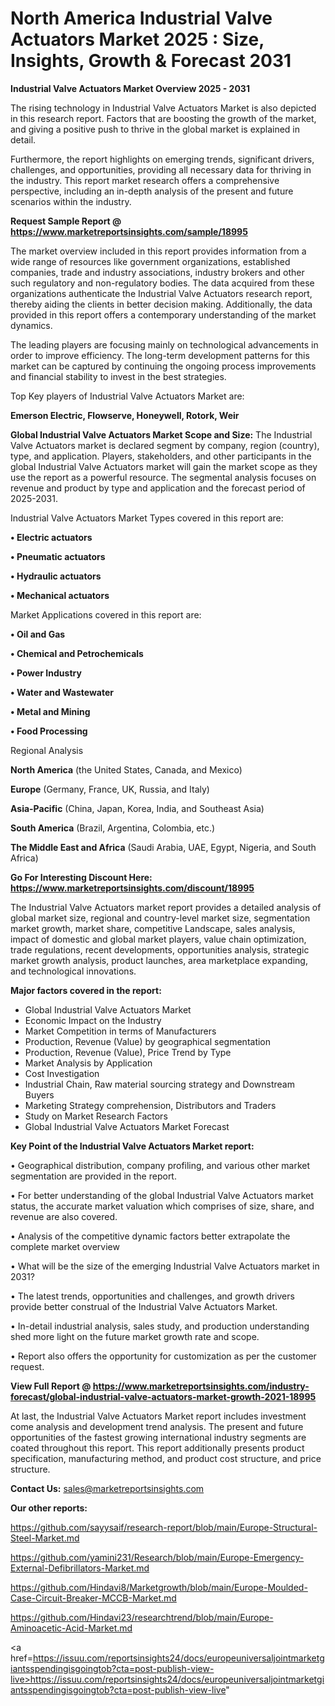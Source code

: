 # North America Industrial Valve Actuators Market 2025 : Size, Insights, Growth & Forecast 2031

<Strong> Industrial Valve Actuators Market Overview 2025 - 2031</strong>

The rising technology in Industrial Valve Actuators Market is also depicted in this research report. Factors that are boosting the growth of the market, and giving a positive push to thrive in the global market is explained in detail.

Furthermore, the report highlights on emerging trends, significant drivers, challenges, and opportunities, providing all necessary data for thriving in the industry. This report market research offers a comprehensive perspective, including an in-depth analysis of the present and future scenarios within the industry.

<strong>Request Sample Report @ <a href=https://www.marketreportsinsights.com/sample/18995>https://www.marketreportsinsights.com/sample/18995</a></strong>

The market overview included in this report provides information from a wide range of resources like government organizations, established companies, trade and industry associations, industry brokers and other such regulatory and non-regulatory bodies. The data acquired from these organizations authenticate the Industrial Valve Actuators research report, thereby aiding the clients in better decision making. Additionally, the data provided in this report offers a contemporary understanding of the market dynamics.

The leading players are focusing mainly on technological advancements in order to improve efficiency. The long-term development patterns for this market can be captured by continuing the ongoing process improvements and financial stability to invest in the best strategies.

Top Key players of Industrial Valve Actuators Market are:

<strong>Emerson Electric, Flowserve, Honeywell, Rotork, Weir</strong>

<strong><b>Global Industrial Valve Actuators Market Scope and Size:</b></strong>
The Industrial Valve Actuators market is declared segment by company, region (country), type, and application. Players, stakeholders, and other participants in the global Industrial Valve Actuators market will gain the market scope as they use the report as a powerful resource. The segmental analysis focuses on revenue and product by type and application and the forecast period of 2025-2031.

Industrial Valve Actuators Market Types covered in this report are:

<strong>• Electric actuators

• Pneumatic actuators 

• Hydraulic actuators

• Mechanical actuators</strong>

Market Applications covered in this report are:

<strong>• Oil and Gas

• Chemical and Petrochemicals

• Power Industry

• Water and Wastewater

• Metal and Mining

• Food Processing</strong> 

Regional Analysis

<strong>North America</strong> (the United States, Canada, and Mexico)

<strong>Europe</strong> (Germany, France, UK, Russia, and Italy)

<strong>Asia-Pacific</strong> (China, Japan, Korea, India, and Southeast Asia)

<strong>South America</strong> (Brazil, Argentina, Colombia, etc.)

<strong>The Middle East and Africa</strong> (Saudi Arabia, UAE, Egypt, Nigeria, and South Africa)

<strong>Go For Interesting Discount Here: <a href=https://www.marketreportsinsights.com/discount/18995>https://www.marketreportsinsights.com/discount/18995</a></strong>

The Industrial Valve Actuators market report provides a detailed analysis of global market size, regional and country-level market size, segmentation market growth, market share, competitive Landscape, sales analysis, impact of domestic and global market players, value chain optimization, trade regulations, recent developments, opportunities analysis, strategic market growth analysis, product launches, area marketplace expanding, and technological innovations.

<strong><b>Major factors covered in the report:</b></strong>
<ul>
  <li>Global Industrial Valve Actuators Market </li>
  <li>Economic Impact on the Industry</li>
  <li>Market Competition in terms of Manufacturers</li>
  <li>Production, Revenue (Value) by geographical segmentation</li>
  <li>Production, Revenue (Value), Price Trend by Type</li>
  <li>Market Analysis by Application</li>
  <li>Cost Investigation</li>
  <li>Industrial Chain, Raw material sourcing strategy and Downstream Buyers</li>
  <li>Marketing Strategy comprehension, Distributors and Traders</li>
  <li>Study on Market Research Factors</li>
  <li>Global Industrial Valve Actuators Market Forecast</li>
</ul>

<strong><b>Key Point of the Industrial Valve Actuators Market report:</b></strong>

• Geographical distribution, company profiling, and various other market segmentation are provided in the report.

• For better understanding of the global Industrial Valve Actuators market status, the accurate market valuation which comprises of size, share, and revenue are also covered.

• Analysis of the competitive dynamic factors better extrapolate the complete market overview

• What will be the size of the emerging Industrial Valve Actuators market in 2031?

• The latest trends, opportunities and challenges, and growth drivers provide better construal of the Industrial Valve Actuators Market.

• In-detail industrial analysis, sales study, and production understanding shed more light on the future market growth rate and scope.

• Report also offers the opportunity for customization as per the customer request.

<strong><b>View Full Report @ <a href=https://www.marketreportsinsights.com/industry-forecast/global-industrial-valve-actuators-market-growth-2021-18995>https://www.marketreportsinsights.com/industry-forecast/global-industrial-valve-actuators-market-growth-2021-18995</a></b></strong>


At last, the Industrial Valve Actuators Market report includes investment come analysis and development trend analysis. The present and future opportunities of the fastest growing international industry segments are coated throughout this report. This report additionally presents product specification, manufacturing method, and product cost structure, and price structure.

<strong>Contact Us:</strong>
sales@marketreportsinsights.com

<strong>Our other reports:</strong>

<a href=https://github.com/sayysaif/research-report/blob/main/Europe-Structural-Steel-Market.md>https://github.com/sayysaif/research-report/blob/main/Europe-Structural-Steel-Market.md</a>

<a href=https://github.com/yamini231/Research/blob/main/Europe-Emergency-External-Defibrillators-Market.md>https://github.com/yamini231/Research/blob/main/Europe-Emergency-External-Defibrillators-Market.md</a>

<a href=https://github.com/Hindavi8/Marketgrowth/blob/main/Europe-Moulded-Case-Circuit-Breaker-MCCB-Market.md>https://github.com/Hindavi8/Marketgrowth/blob/main/Europe-Moulded-Case-Circuit-Breaker-MCCB-Market.md</a>

<a href=https://github.com/Hindavi23/researchtrend/blob/main/Europe-Aminoacetic-Acid-Market.md>https://github.com/Hindavi23/researchtrend/blob/main/Europe-Aminoacetic-Acid-Market.md</a>

<a href=https://issuu.com/reportsinsights24/docs/europeuniversaljointmarketgiantsspendingisgoingtob?cta=post-publish-view-live>https://issuu.com/reportsinsights24/docs/europeuniversaljointmarketgiantsspendingisgoingtob?cta=post-publish-view-live</a>"
